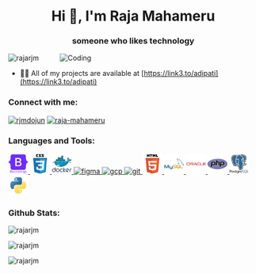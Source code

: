 <h1 align="center">Hi 👋, I'm Raja Mahameru</h1>
<h3 align="center">someone who likes technology</h3>
<img align="right" alt="Coding" width="400" src="https://www.jagoanhosting.com/blog/wp-content/uploads/2021/02/joshua-reddekopp-SyYmXSDnJ54-unsplash-scaled.jpg"

<p align="left"> <img src="https://komarev.com/ghpvc/?username=rajarjm&label=Profile%20views&color=0e75b6&style=flat" alt="rajarjm" /> </p>

- 👨‍💻 All of my projects are available at [https://link3.to/adipati](https://link3.to/adipati)

<h3 align="left">Connect with me:</h3>
<p align="left">
<a href="https://twitter.com/rjmdojun" target="blank"><img align="center" src="https://raw.githubusercontent.com/rahuldkjain/github-profile-readme-generator/master/src/images/icons/Social/twitter.svg" alt="rjmdojun" height="30" width="40" /></a>
<a href="https://linkedin.com/in/raja-mahameru" target="blank"><img align="center" src="https://raw.githubusercontent.com/rahuldkjain/github-profile-readme-generator/master/src/images/icons/Social/linked-in-alt.svg" alt="raja-mahameru" height="30" width="40" /></a>
</p>

<h3 align="left">Languages and Tools:</h3>
<p align="left"> <a href="https://getbootstrap.com" target="_blank" rel="noreferrer"> <img src="https://raw.githubusercontent.com/devicons/devicon/master/icons/bootstrap/bootstrap-plain-wordmark.svg" alt="bootstrap" width="40" height="40"/> </a> <a href="https://www.w3schools.com/css/" target="_blank" rel="noreferrer"> <img src="https://raw.githubusercontent.com/devicons/devicon/master/icons/css3/css3-original-wordmark.svg" alt="css3" width="40" height="40"/> </a> <a href="https://www.docker.com/" target="_blank" rel="noreferrer"> <img src="https://raw.githubusercontent.com/devicons/devicon/master/icons/docker/docker-original-wordmark.svg" alt="docker" width="40" height="40"/> </a> <a href="https://www.figma.com/" target="_blank" rel="noreferrer"> <img src="https://www.vectorlogo.zone/logos/figma/figma-icon.svg" alt="figma" width="40" height="40"/> </a> <a href="https://cloud.google.com" target="_blank" rel="noreferrer"> <img src="https://www.vectorlogo.zone/logos/google_cloud/google_cloud-icon.svg" alt="gcp" width="40" height="40"/> </a> <a href="https://git-scm.com/" target="_blank" rel="noreferrer"> <img src="https://www.vectorlogo.zone/logos/git-scm/git-scm-icon.svg" alt="git" width="40" height="40"/> </a> <a href="https://www.w3.org/html/" target="_blank" rel="noreferrer"> <img src="https://raw.githubusercontent.com/devicons/devicon/master/icons/html5/html5-original-wordmark.svg" alt="html5" width="40" height="40"/> </a> <a href="https://www.mysql.com/" target="_blank" rel="noreferrer"> <img src="https://raw.githubusercontent.com/devicons/devicon/master/icons/mysql/mysql-original-wordmark.svg" alt="mysql" width="40" height="40"/> </a> <a href="https://www.oracle.com/" target="_blank" rel="noreferrer"> <img src="https://raw.githubusercontent.com/devicons/devicon/master/icons/oracle/oracle-original.svg" alt="oracle" width="40" height="40"/> </a> <a href="https://www.php.net" target="_blank" rel="noreferrer"> <img src="https://raw.githubusercontent.com/devicons/devicon/master/icons/php/php-original.svg" alt="php" width="40" height="40"/> </a> <a href="https://www.postgresql.org" target="_blank" rel="noreferrer"> <img src="https://raw.githubusercontent.com/devicons/devicon/master/icons/postgresql/postgresql-original-wordmark.svg" alt="postgresql" width="40" height="40"/> </a> <a href="https://www.python.org" target="_blank" rel="noreferrer"> <img src="https://raw.githubusercontent.com/devicons/devicon/master/icons/python/python-original.svg" alt="python" width="40" height="40"/> </a> </p>

<h3 align="left">Github Stats:</h3>
<p align="left">
  <!-- Top Languages -->
  <img src="https://github-readme-stats.vercel.app/api/top-langs?username=rajarjm&show_icons=true&locale=en&layout=compact" alt="rajarjm" />
</p>

<p align="left">
  <!-- GitHub Stats -->
  <img src="https://github-readme-stats.vercel.app/api?username=rajarjm&show_icons=true&locale=en" alt="rajarjm" />
</p>

<p align="left">
  <!-- GitHub Streak Stats -->
  <img src="https://github-readme-streak-stats.herokuapp.com/?user=rajarjm&" alt="rajarjm" />
</p>
